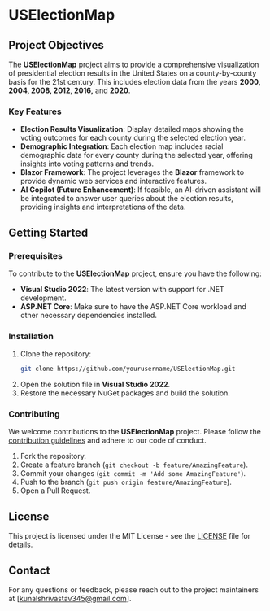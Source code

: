 # USElectionMap

## Project Objectives

The **USElectionMap** project aims to provide a comprehensive visualization of presidential election results in the United States on a county-by-county basis for the 21st century. This includes election data from the years **2000, 2004, 2008, 2012, 2016,** and **2020**.

### Key Features

- **Election Results Visualization**: Display detailed maps showing the voting outcomes for each county during the selected election year.
- **Demographic Integration**: Each election map includes racial demographic data for every county during the selected year, offering insights into voting patterns and trends.
- **Blazor Framework**: The project leverages the **Blazor** framework to provide dynamic web services and interactive features.
- **AI Copilot (Future Enhancement)**: If feasible, an AI-driven assistant will be integrated to answer user queries about the election results, providing insights and interpretations of the data.

## Getting Started

### Prerequisites

To contribute to the **USElectionMap** project, ensure you have the following:

- **Visual Studio 2022**: The latest version with support for .NET development.
- **ASP.NET Core**: Make sure to have the ASP.NET Core workload and other necessary dependencies installed.

### Installation

1. Clone the repository:
   ```bash
   git clone https://github.com/yourusername/USElectionMap.git
   ```
2. Open the solution file in **Visual Studio 2022**.
3. Restore the necessary NuGet packages and build the solution.

### Contributing

We welcome contributions to the **USElectionMap** project. Please follow the [contribution guidelines](CONTRIBUTING.md) and adhere to our code of conduct.

1. Fork the repository.
2. Create a feature branch (`git checkout -b feature/AmazingFeature`).
3. Commit your changes (`git commit -m 'Add some AmazingFeature'`).
4. Push to the branch (`git push origin feature/AmazingFeature`).
5. Open a Pull Request.

## License

This project is licensed under the MIT License - see the [LICENSE](LICENSE) file for details.

## Contact

For any questions or feedback, please reach out to the project maintainers at [kunalshrivastav345@gmail.com].
